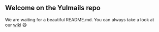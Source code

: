 ## Welcome on the Yulmails repo

We are waiting for a beautiful README.md. You can always take a look at our [wiki](https://gitlab.com/TortueMat/yulmails/wikis/home) :smile: 